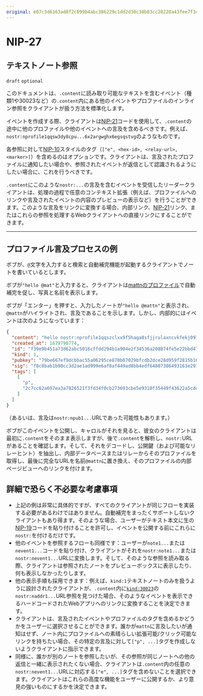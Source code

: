 ```yaml
---
original: e07c3d6163ad0f2c899b4abc386229c1dd2d30c38b83cc28228a43fee7f3cbe6
---
```


NIP-27
======

テキストノート参照
------------------

`draft` `optional`

このドキュメントは、`.content`に読み取り可能なテキストを含むイベント（種類1や30023など）の`.content`内にある他のイベントやプロファイルのインライン参照をクライアントが扱う方法を標準化します。

イベントを作成する際、クライアントは[NIP-21](21.md)コードを使用して、`.content`の途中に他のプロファイルや他のイベントへの言及を含めるべきです。例えば、`nostr:nprofile1qqsw3dy8cpu...6x2argwghx6egsqstvg`のようなものです。

各参照に対して[NIP-10](10.md)スタイルのタグ（`["e", <hex-id>, <relay-url>, <marker>]`）を含めるのはオプションです。クライアントは、言及されたプロファイルに通知したい場合や、参照されたイベントが返信として認識されるようにしたい場合に、これを行うべきです。

`.content`にこのような`nostr:...`の言及を含むイベントを受信したリーダークライアントは、処理の過程で任意のコンテキスト拡張（例えば、プロファイルへのリンクや言及されたイベントの内容のプレビューの表示など）を行うことができます。このような言及をリンクに変換する場合、内部リンク、[NIP-21](21.md)リンク、またはこれらの参照を処理するWebクライアントへの直接リンクにすることができます。

---

## プロファイル言及プロセスの例

ボブが、`@`文字を入力すると検索と自動補完機能が起動するクライアントでノートを書いているとします。

ボブが`"hello @mat"`と入力すると、クライアントは[mattnのプロファイル](https://njump.me/npub1937vv2nf06360qn9y8el6d8sevnndy7tuh5nzre4gj05xc32tnwqauhaj6)で自動補完を促し、写真と名前を表示します。

ボブが「エンター」を押すと、入力したノートが`"hello @mattn"`と表示され、`@mattn`がハイライトされ、言及であることを示します。しかし、内部的にはイベントは次のようになっています：

```json
{
  "content": "hello nostr:nprofile1qqszclxx9f5haga8sfjjrulaxncvkfekj097t6f3pu65f86rvg49ehqj6f9dh",
  "created_at": 1679790774,
  "id": "f39e9b451a73d62abc5016cffdd294b1a904e2f34536a208874fe5e22bbd47cf",
  "kind": 1,
  "pubkey": "79be667ef9dcbbac55a06295ce870b07029bfcdb2dce28d959f2815b16f81798",
  "sig": "f8c8bab1b90cc3d2ae1ad999e6af8af449ad8bb4edf64807386493163e29162b5852a796a8f474d6b1001cddbaac0de4392838574f5366f03cc94cf5dfb43f4d",
  "tags": [
    [
      "p",
      "2c7cc62a697ea3a7826521f3fd34f0cb273693cbe5e9310f35449f43622a5cdc"
    ]
  ]
}
```

（あるいは、言及は`nostr:npub1...`URLであった可能性もあります。）

ボブがこのイベントを公開し、キャロルがそれを見ると、彼女のクライアントは最初に`.content`をそのまま表示しますが、後で`.content`を解析し、`nostr:`URLがあることを確認します。そして、それをデコードし、公開鍵（および可能なリレーヒント）を抽出し、内部データベースまたはリレーからそのプロファイルを取得し、最後に完全なURLを名前`@mattn`に置き換え、そのプロファイルの内部ページビューへのリンクを付けます。

## 詳細で恐らく不必要な考慮事項

- 上記の例は非常に具体的ですが、すべてのクライアントが同じフローを実装する必要があるわけではありません。自動補完をまったくサポートしないクライアントもあり得ます。そのような場合、ユーザーがテキスト本文に生の[NIP-19](19.md)コードを貼り付けることを許可し、イベントを公開する前にこれらに`nostr:`を付けるだけです。
- 他のイベントを参照するフローも同様です：ユーザーが`note1...`または`nevent1...`コードを貼り付け、クライアントがそれを`nostr:note1...`または`nostr:nevent1...`URLに変換します。そして、そのような参照を読み取る際、クライアントは参照されたノートをプレビューボックスに表示したり、何も表示しなかったりします。
- 他の表示手順も採用できます：例えば、`kind:1`テキストノートのみを扱うように設計されたクライアントが、`.content`内に[`kind:30023`](23.md)の`nostr:naddr1...`URL参照を見つけた場合、そのようなイベントを表示できるハードコードされたWebアプリへのリンクに変換することを決定できます。
- クライアントは、言及されたイベントやプロファイルのタグを含めるかどうかをユーザーに選択させることができます。誰かが`mattn`に言及したいが通知はせず、ノート内にプロファイルへの素晴らしい拡張可能/クリック可能なリンクを持ちたい場合、その特定の言及に対して`["p", ...]`タグを作成しないようクライアントに指示できます。
- 同様に、誰かが別のノートを参照したいが、その参照が同じノートへの他の返信と一緒に表示されたくない場合、クライアントは`.content`内の任意の`nostr:nevent1...`URLに対応する`["e", ...]`タグを含めないことを選択できます。クライアントはこれらの高度な機能をユーザーに公開するか、より意見の強いものにするかを決定できます。